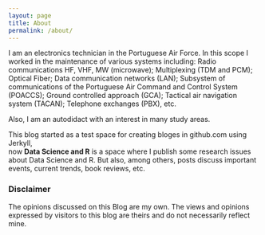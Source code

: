 ```yaml
---
layout: page
title: About
permalink: /about/
---
```


I am an electronics technician in the Portuguese Air Force. In this scope I worked in the maintenance of various systems including: 
Radio communications HF, VHF, MW (microwave); Multiplexing (TDM and PCM); Optical Fiber; Data communication networks (LAN); Subsystem of communications of the Portuguese Air Command and Control System (POACCS); Ground controlled approach (GCA); Tactical air navigation system (TACAN); Telephone exchanges (PBX), etc.

Also, I am an autodidact with an interest in many study areas.

This blog started as a test space for creating bloges in github.com using Jerkyll, </br>
now **Data Science and R** is a space where I publish some research issues about Data Science and R. But also, among others, posts discuss important events, current trends, book reviews, etc.


### Disclaimer

The opinions discussed on this Blog are my own. The views and opinions expressed by visitors to this blog are theirs and do not necessarily reflect mine.

